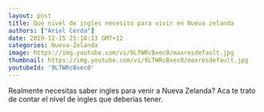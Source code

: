 ```yaml
---
layout: post
title: Que nivel de ingles necesito para vivir en Nueva zelanda
authors: ["Ariel Cerda"]
date: 2019-12-15 21:10:13 GMT+12
categories: Nueva-Zelanda
image: https://img.youtube.com/vi/9LTWRcBxec0/maxresdefault.jpg
thumbnail: https://img.youtube.com/vi/9LTWRcBxec0/maxresdefault.jpg
youtubeId: '9LTWRcBxec0'
---
```


Realmente necesitas saber ingles para venir a Nueva Zelanda?
Aca te trato de contar el nivel de ingles que deberias tener.
